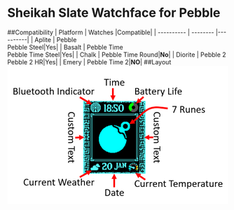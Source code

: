 # Sheikah Slate Watchface for Pebble
##Compatibility
| Platform   | Watches  |Compatible|
| ---------- | -------- |----------|
| Aplite     | Pebble<br>Pebble Steel|Yes|
| Basalt     | Pebble Time<br>Pebble Time Steel|Yes|
| Chalk      | Pebble Time Round|**No**|
| Diorite    | Pebble 2<br>Pebble 2 HR|Yes|
| Emery      | Pebble Time 2|**NO**|
##Layout
![Watchface Layout](readme_resources/Layout.png "Watchface Layout")